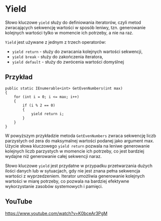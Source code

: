 # Yield

Słowo kluczowe `yield` służy do definiowania iteratorów, czyli metod zwracających sekwencję wartości w sposób leniwy, tzn. generowanie kolejnych wartości tylko w momencie ich potrzeby, a nie na raz.

`Yield` jest używane z jednym z trzech operatorów: 
- `yield return` - służy do zwracania kolejnych wartości sekwencji, 
- `yield break` - służy do zakończenia iteratora, 
- `yield default` - służy do zwrócenia wartości domyślnej

## Przykład

```
public static IEnumerable<int> GetEvenNumbers(int max)
{
    for (int i = 0; i <= max; i++)
    {
        if (i % 2 == 0)
        {
            yield return i;
        }
    }
}
```

W powyższym przykładzie metoda `GetEvenNumbers` zwraca sekwencję liczb parzystych od zera do maksymalnej wartości podanej jako argument max. Użycie słowa kluczowego `yield return` pozwala na leniwe generowanie kolejnych liczb parzystych w momencie ich potrzeby, co jest bardziej wydajne niż generowanie całej sekwencji naraz.

Słowo kluczowe `yield` jest przydatne w przypadku przetwarzania dużych ilości danych lub w sytuacjach, gdy nie jest znana pełna sekwencja wartości z wyprzedzeniem. Iterator umożliwia generowanie kolejnych wartości w miarę potrzeby, co pozwala na bardziej efektywne wykorzystanie zasobów systemowych i pamięci.

## YouTube
https://www.youtube.com/watch?v=K0bceAr3PgM 